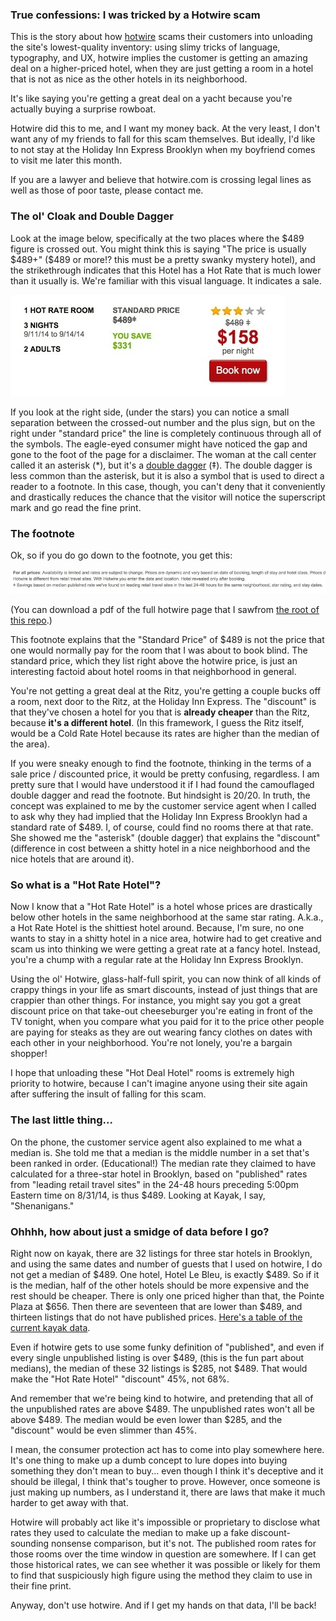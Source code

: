 
### True confessions: I was tricked by a Hotwire scam

This is the story about how [hotwire](http://www.glassdoor.com/Reviews/Hotwire-Reviews-E14912.htm?sort.sortType=OR&sort.ascending=true) scams their customers into unloading the site's lowest-quality inventory: using slimy tricks of language, typography, and UX, hotwire implies the customer is getting an amazing deal on a higher-priced hotel, when they are just getting a room in a hotel that is not as nice as the other hotels in its neighborhood. 

It's like saying you're getting a great deal on a yacht because you're actually buying a surprise rowboat. 

Hotwire did this to me, and I want my money back. At the very least, I don't want any of my friends to fall for this scam themselves. But ideally, I'd like to not stay at the Holiday Inn Express Brooklyn when my boyfriend comes to visit me later this month.

If you are a lawyer and believe that hotwire.com is crossing legal lines as well as those of poor taste, please contact me. 

### The ol' Cloak and Double Dagger
Look at the image below, specifically at the two places where the $489 figure is crossed out. You might think this is saying "The price is usually $489+" ($489 or more!? this must be a pretty swanky mystery hotel), and the strikethrough indicates that this Hotel has a Hot Rate that is much lower than it usually is. We're familiar with this visual language. It indicates a sale. 

![](advertised_price.jpg)

If you look at the right side, (under the stars) you can notice a small separation between the crossed-out number and the plus sign, but on the right under "standard price" the line is completely continuous through all of the symbols. The eagle-eyed consumer might have noticed the gap and gone to the foot of the page for a disclaimer. The woman at the call center called it an asterisk (*), but it's a [double dagger](http://en.wikipedia.org/wiki/Dagger_(typography)) (‡). The double dagger is less common than the asterisk, but it is also a symbol that is used to direct a reader to a footnote. In this case, though, you can't deny that it conveniently and drastically reduces the chance that the visitor will notice the superscript mark and go read the fine print. 

### The footnote

Ok, so if you do go down to the footnote, you get this: 

![](footnote.jpg)

(You can download a pdf of the full hotwire page that I sawfrom [the root of this repo](https://github.com/laurieskelly/hotwire_scam).)

This footnote explains that the "Standard Price" of $489 is not the price that one would normally pay for the room that I was about to book blind. The standard price, which they list right above the hotwire price, is just an interesting factoid about hotel rooms in that neighborhood in general. 

You're not getting a great deal at the Ritz, you're getting a couple bucks off a room, next door to the Ritz, at the Holiday Inn Express. The "discount" is that they've chosen a hotel for you that is **already cheaper** than the Ritz, because **it's a different hotel**. (In this framework, I guess the Ritz itself, would be a Cold Rate Hotel because its rates are higher than the median of the area). 

If you were sneaky enough to find the footnote, thinking in the terms of a sale price / discounted price, it would be pretty confusing, regardless. I am pretty sure that I would have understood it if I had found the camouflaged double dagger and read the footnote. But hindsight is 20/20. In truth, the concept was explained to me by the customer service agent when I called to ask why they had implied that the Holiday Inn Express Brooklyn had a standard rate of $489. I, of course, could find no rooms there at that rate. She showed me the "asterisk" (double dagger) that explains the "discount" (difference in cost between a shitty hotel in a nice neighborhood and the nice hotels that are around it). 

### So what is a "Hot Rate Hotel"? 

Now I know that a "Hot Rate Hotel" is a hotel whose prices are drastically below other hotels in the same neighborhood at the same star rating. A.k.a., a Hot Rate Hotel is the shittiest hotel around. Because, I'm sure, no one wants to stay in a shitty hotel in a nice area, hotwire had to get creative and scam us into thinking we were getting a great rate at a fancy hotel. Instead, you're a chump with a regular rate at the Holiday Inn Express Brooklyn. 

Using the ol' Hotwire, glass-half-full spirit, you can now think of all kinds of crappy things in your life as smart discounts, instead of just things that are crappier than other things. For instance, you might say you got a great discount price on that take-out cheeseburger you're eating in front of the TV tonight, when you compare what you paid for it to the price other people are paying for steaks as they are out wearing fancy clothes on dates with each other in your neighborhood. You're not lonely, you're a bargain shopper!

I hope that unloading these "Hot Deal Hotel" rooms is extremely high priority to hotwire, because I can't imagine anyone using their site again after suffering the insult of falling for this scam. 

### The last little thing... 

On the phone, the customer service agent also explained to me what a median is. She told me that a median is the middle number in a set that's been ranked in order. (Educational!) The median rate they claimed to have calculated for a three-star hotel in Brooklyn, based on "published" rates from "leading retail travel sites" in the 24-48 hours preceding 5:00pm Eastern time on 8/31/14, is thus $489. Looking at Kayak, I say, "Shenanigans." 

### Ohhhh, how about just a smidge of data before I go?

Right now on kayak, there are 32 listings for three star hotels in Brooklyn, and using the same dates and number of guests that I used on hotwire, I do not get a median of $489. One hotel, Hotel Le Bleu, is exactly $489. So if it is the median, half of the other hotels should be more expensive and the rest should be cheaper. There is only one priced higher than that, the Pointe Plaza at $656. Then there are seventeen that are lower than $489, and thirteen listings that do not have published prices. [Here's a table of the current kayak data](https://github.com/laurieskelly/hotwire_scam/blob/master/kayak_data.md).

Even if hotwire gets to use some funky definition of "published", and even if every single unpublished listing is over $489, (this is the fun part about medians), the median of these 32 listings is $285, not $489. That would make the "Hot Rate Hotel" "discount" 45%, not 68%. 

And remember that we're being kind to hotwire, and pretending that all of the unpublished rates are above $489. The unpublished rates won't all be above $489. The median would be even lower than $285, and the "discount" would be even slimmer than 45%. 

I mean, the consumer protection act has to come into play somewhere here. It's one thing to make up a dumb concept to lure dopes into buying something they don't mean to buy... even though I think it's deceptive and it should be illegal, I think that's tougher to prove. However, once someone is just making up numbers, as I understand it, there are laws that make it much harder to get away with that. 

Hotwire will probably act like it's impossible or proprietary to disclose what rates they used to calculate the median to make up a fake discount-sounding nonsense comparison, but it's not. The published room rates for those rooms over the time window in question are somewhere. If I can get those historical rates, we can see whether it was possible or likely for them to find that suspiciously high figure using the method they claim to use in their fine print. 


Anyway, don't use hotwire. And if I get my hands on that data, I'll be back! 
